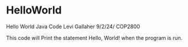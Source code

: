# HelloWorld
Hello World Java Code 
Levi Gallaher
9/2/24/
COP2800

This code will Print the statement Hello, World! when the program is run. 